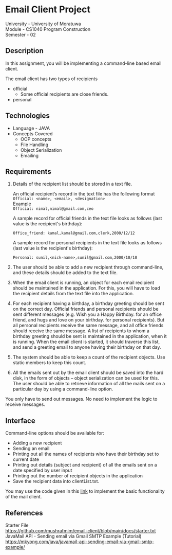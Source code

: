 # Email Client Project
University - University of Moratuwa  
Module - CS1040 Program Construction  
Semester - 02

## Description
In this assignment, you will be implementing a command-line based email client.

The email client has two types of recipients
* official
  * Some official recipients are close friends.
* personal

## Technologies
* Language - JAVA
* Concepts Covered
  * OOP concepts
  * File Handling
  * Object Serialization
  * Emailing
  
## Requirements

1. Details of the recipient list should be stored in a text file.  

    An official recipient’s record in the text file has the following format  
    `Official: <name>, <email>, <designation>`  
    Example  
    `Official: nimal,nimal@gmail.com,ceo`

    A sample record for official friends in the text file looks as follows (last value is the recipient's birthday):

    `Office_friend: kamal,kamal@gmail.com,clerk,2000/12/12`

    A sample record for personal recipients in the text file looks as follows (last value is the recipient's birthday):

    `Personal: sunil,<nick-name>,sunil@gmail.com,2000/10/10`


2. The user should be able to add a new recipient through command-line, and these details should be added to the text file.

3. When the email client is running, an object for each email recipient should be maintained in the application. For this, you will have to load the recipient details from the text file into the application.   
4. For each recipient having a birthday, a birthday greeting should be sent on the correct day. Official friends and personal recipients should be sent different messages (e.g. Wish you a Happy Birthday. <your name> for an office friend, and hugs and love on your birthday. <your name> for personal recipients). But all personal recipients receive the same message, and all office friends should receive the same message.  A list of recipients to whom a birthday greeting should be sent is maintained in the application, when it is running. When the email client is started, it should traverse this list, and send a greeting email to anyone having their birthday on that day.

5. The system should be able to keep a count of the recipient objects. Use static members to keep this count.

6. All the emails sent out by the email client should be saved into the hard disk, in the form of objects – object serialization can be used for this. The user should be able to retrieve information of all the mails sent on a particular day by using a command-line option. 

You only have to send out messages. No need to implement the logic to receive messages.

## Interface
Command-line options should be available for:

  * Adding a new recipient  
  * Sending an email  
  * Printing out all the names of recipients who have their birthday set to current date  
  * Printing out details (subject and recipient) of all the emails sent on a date specified by user input  
  * Printing out the number of recipient objects in the application  
  * Save the recipient data into clientList.txt.

You may use the code given in this [link](/docs/starter.txt) to implement the basic functionality of the mail client.  


## References
Starter File  
https://github.com/mushrafmim/email-client/blob/main/docs/starter.txt  
JavaMail API - Sending email via Gmail SMTP Example (Tutorial)
https://mkyong.com/java/javamail-api-sending-email-via-gmail-smtp-example/

